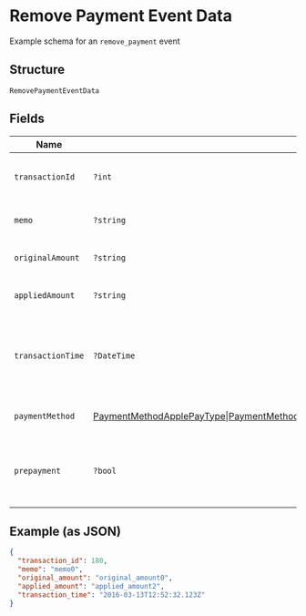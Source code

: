 
# Remove Payment Event Data

Example schema for an `remove_payment` event

## Structure

`RemovePaymentEventData`

## Fields

| Name | Type | Tags | Description | Getter | Setter |
|  --- | --- | --- | --- | --- | --- |
| `transactionId` | `?int` | Optional | Transaction ID of the original payment that was removed | getTransactionId(): ?int | setTransactionId(?int transactionId): void |
| `memo` | `?string` | Optional | Memo of the original payment | getMemo(): ?string | setMemo(?string memo): void |
| `originalAmount` | `?string` | Optional | Full amount of the original payment | getOriginalAmount(): ?string | setOriginalAmount(?string originalAmount): void |
| `appliedAmount` | `?string` | Optional | Applied amount of the original payment | getAppliedAmount(): ?string | setAppliedAmount(?string appliedAmount): void |
| `transactionTime` | `?DateTime` | Optional | Transaction time of the original payment, in ISO 8601 format, i.e. "2019-06-07T17:20:06Z" | getTransactionTime(): ?\DateTime | setTransactionTime(?\DateTime transactionTime): void |
| `paymentMethod` | [PaymentMethodApplePayType](../../doc/models/payment-method-apple-pay-type.md)\|[PaymentMethodBankAccountType](../../doc/models/payment-method-bank-account-type.md)\|[PaymentMethodCreditCardType](../../doc/models/payment-method-credit-card-type.md)\|[PaymentMethodExternalType](../../doc/models/payment-method-external-type.md)\|[PaymentMethodPaypalType](../../doc/models/payment-method-paypal-type.md)\|null | Optional | This is a container for one-of cases. | getPaymentMethod(): | setPaymentMethod( paymentMethod): void |
| `prepayment` | `?bool` | Optional | The flag that shows whether the original payment was a prepayment or not | getPrepayment(): ?bool | setPrepayment(?bool prepayment): void |

## Example (as JSON)

```json
{
  "transaction_id": 180,
  "memo": "memo0",
  "original_amount": "original_amount0",
  "applied_amount": "applied_amount2",
  "transaction_time": "2016-03-13T12:52:32.123Z"
}
```

